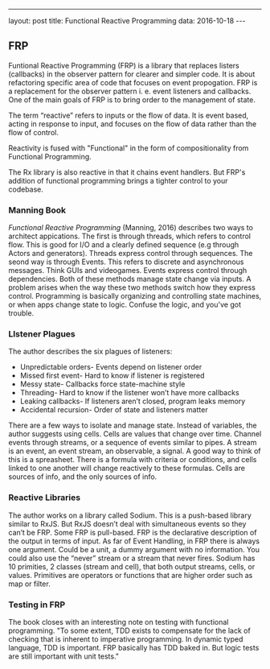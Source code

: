 ---
layout: post
title: Functional Reactive Programming
data: 2016-10-18
--- 
## FRP
Funtional Reactive Programming (FRP) is a library that replaces listers (callbacks) in the observer pattern for clearer and simpler code. It is about refactoring  specific area of code that focuses on event propogation. FRP is a replacement for the observer pattern i. e. event  listeners and callbacks. One of the main goals of FRP is to bring order to the management of state. 

The term “reactive” refers to inputs or the flow of data. It is event based, acting in response to input, and focuses on the flow of data rather than the flow of control. 

Reactivity is fused with "Functional" in the form of compositionality from Functional Programming.

The Rx library is also reactive in that it chains event handlers. But FRP's addition of functional programming brings a tighter control to your codebase.

### Manning Book
_Functional Reactive Programming_ (Manning, 2016) describes two ways to architect appications. The first is through threads, which refers to control flow. This is good for I/O and a clearly defined sequence (e.g through Actors and generators). Threads express control through sequences. The seond way is through Events. This refers to discrete and asynchronous messages. Think GUIs and videogames. Events express control through dependencies. Both of these methods manage state change via inputs. A problem arises when the way these two methods switch how they express control. Programming is basically organizing and controlling state machines, or when apps change state to logic. Confuse the logic, and you've got trouble.

### LIstener Plagues
The author describes the six plagues of listeners:
- Unpredictable orders- Events depend on listener order
- Missed first event- Hard to know if listener is registered
- Messy state- Callbacks force state-machine style
- Threading- Hard to know if the listener won’t have more callbacks
- Leaking callbacks- If listeners aren’t closed, program leaks memory
- Accidental recursion- Order of state and listeners matter

There are a few ways to isolate and manage state. Instead of variables, the author suggests using cells. Cells are values that change over time. Channel events through streams, or a sequence of events similar to pipes. A stream is an event, an event stream, an observable, a signal. A good way to think of this is a spreasheet. There is a formula with criteria or conditions, and cells linked to one another will change reactively to these formulas. Cells are sources of info, and the only sources of info.

### Reactive Libraries
The author works on a library called Sodium. This is a push-based library similar to RxJS. But RxJS doesn’t deal with simultaneous events so they can’t be FRP. Some FRP is pull-based. FRP is the declarative description of the output in terms of input. As far of Event Handling, in FRP there is always one argument. Could be a unit, a dummy argument with no information. You could also use the “never” stream or a stream that never fires.
Sodium has 10 primities, 2 classes (stream and cell), that both output streams, cells, or values. Primitives are operators or functions that are higher order such as map or filter.

### Testing in FRP
The book closes with an interesting note on testing with functional programming. "To some extent, TDD exists to compensate for the lack of checking that is inherent to imperative programming. In dynamic typed language, TDD is important. FRP basically has TDD baked in. But logic tests are still important with unit tests."

